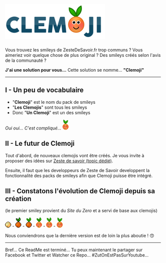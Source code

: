 ![Alt text](Autres/readme.png "Clemoji")
========

Vous trouvez les smileys de ZesteDeSavoir.fr trop communs ? Vous aimeriez voir quelque chose de plus original ? Des smileys créés selon l'avis de la communauté ?



**J'ai une solution pour vous...** Cette solution se nomme... **"Clemoji"**

-------------

## I - Un peu de vocabulaire

- "**Clemoji**" est le nom du pack de smileys
- "**Les Clemojis**" sont tous les smileys
- Donc "**Un Clemoji**" est un des smileys 

*Oui oui... C'est compliqué...* ![Alt text](V2.1/hihi.png "Hihihi")

## II - Le futur de Clemoji

Tout d'abord, de nouveaux clemojis vont être créés. Je vous invite à proposer des idées sur [Zeste de savoir (topic dédié)](http://zestedesavoir.com/forums/sujet/538/clem-sur-le-devant-de-la-scene/).

Ensuite, il faut que les developpeurs de Zeste de Savoir developpent la fonctionnalité des packs de smileys afin que Clemoji puisse être intégré.

## III - Constatons l'évolution de Clemoji depuis sa création

(le premier smiley provient du *Site du Zero* et a servi de base aux clemojis)


![Alt text](Autres/hihi.png "Hihihi") - ![Alt text](Autres/hihi2.png "Hihihi") - ![Alt text](Pantheon/V1/hihi.png "Hihihi") - ![Alt text](Pantheon/V2/hihi.png "Hihihi") - ![Alt text](Autres/hihi3.png "Hihihi") - ![Alt text](V2.1/hihi.png "Hihihi")

Nous conviendrons que la dernière version est de loin la plus aboutie ! 😙

----------
Bref... Ce ReadMe est terminé... Tu peux maintenant le partager sur Facebook et Twitter et Watcher ce Repo... #ZutOnEstPasSurYoutube...
